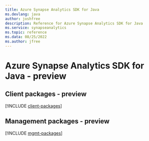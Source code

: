 ```yaml
---
title: Azure Synapse Analytics SDK for Java
ms.devlang: java
author: joshfree
description: Reference for Azure Synapse Analytics SDK for Java
ms.service: synapseanalytics
ms.topic: reference
ms.data: 08/25/2022
ms.author: jfree
---
```

# Azure Synapse Analytics SDK for Java - preview

## Client packages - preview
[!INCLUDE [client-packages](synapse-analytics-client-index.md)]
## Management packages - preview
[!INCLUDE [mgmt-packages](synapse-analytics-mgmt-index.md)]